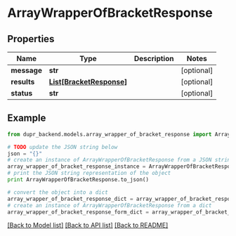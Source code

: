 # ArrayWrapperOfBracketResponse


## Properties
Name | Type | Description | Notes
------------ | ------------- | ------------- | -------------
**message** | **str** |  | [optional] 
**results** | [**List[BracketResponse]**](BracketResponse.md) |  | [optional] 
**status** | **str** |  | [optional] 

## Example

```python
from dupr_backend.models.array_wrapper_of_bracket_response import ArrayWrapperOfBracketResponse

# TODO update the JSON string below
json = "{}"
# create an instance of ArrayWrapperOfBracketResponse from a JSON string
array_wrapper_of_bracket_response_instance = ArrayWrapperOfBracketResponse.from_json(json)
# print the JSON string representation of the object
print ArrayWrapperOfBracketResponse.to_json()

# convert the object into a dict
array_wrapper_of_bracket_response_dict = array_wrapper_of_bracket_response_instance.to_dict()
# create an instance of ArrayWrapperOfBracketResponse from a dict
array_wrapper_of_bracket_response_form_dict = array_wrapper_of_bracket_response.from_dict(array_wrapper_of_bracket_response_dict)
```
[[Back to Model list]](../README.md#documentation-for-models) [[Back to API list]](../README.md#documentation-for-api-endpoints) [[Back to README]](../README.md)


